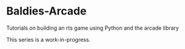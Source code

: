 # Baldies-Arcade
Tutorials on building an rts game using Python and the arcade library

This series is a work-in-progress.
